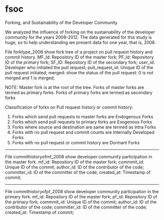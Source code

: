 # fsoc
Forking, and Sustainability of the Developer Community

We analyzed the influence of forking on the sustainability of the developer community for the years 2008-2012.
The data generated for this study is huge, so to help understanding we present data for one year, that is, 2008.

File forktype_2008 show fork tree of a project on pull request history and commit history. 
MF_Id: Repository ID of the master fork;
PF_Id: Repository ID of the primary fork;
SF_ID: Repository ID of the secondary fork;
user_id: Developer who initiated the pull request;
pull_request_id: Unique ID of the pull request initiated;
merged: show the status of the pull request: 0 is not merged and 1 is merged;

NOTE: Master fork is at the root of the tree. Forks of master forks are termed as primary forks. Forks of primary forks are termed as secondary forks


Classification of forks on Pull request history or commit history:
1. Forks which send pull requests to master forks are Endogenous Forks
2. Forks which send pull requests to primary forks are Exogenous Forks
3. Forks where source and destination are same are termed as Intra Forks
4. Forks with no pull request and commit counts are Internally Developed Forks
5. Forks with no pull request or commit history are Dormant Forks
___________________________________________________________

File commithistoryofmf_2008 show developer community participation in the master fork.
mf_id: Repository ID of the master fork;
commmit_id: Unique ID of the commit;
author_id: ID of the contributor of the code;
committer_id: ID of the committer of the code;
created_at: Timestamp of commit;

____________________________________________________________

File commithistoryofpf_2008 show developer community participation in the primary fork.
mf_id: Repository ID of the master fork;
pf_id: Repository ID of the primary fork;
commmit_id: Unique ID of the commit;
author_id: ID of the contributor of the code;
committer_id: ID of the committer of the code;
created_at: Timestamp of commit;
